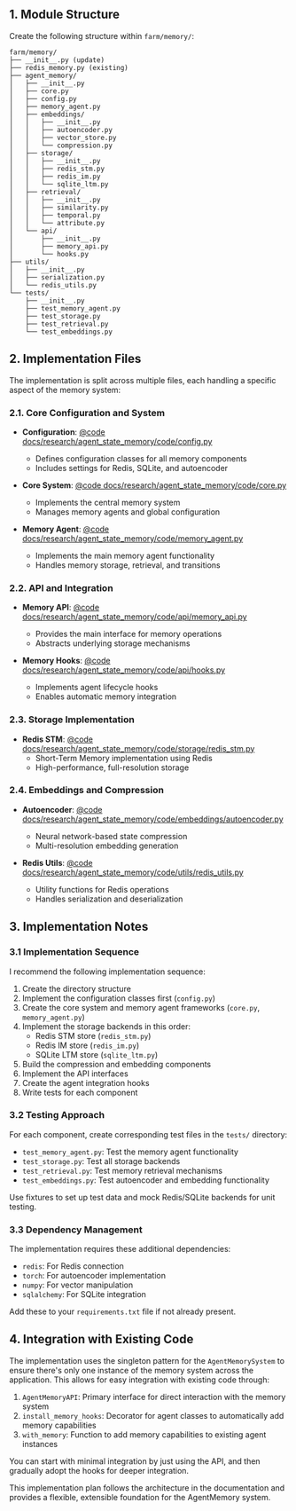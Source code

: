 ## 1. Module Structure

Create the following structure within `farm/memory/`:

```
farm/memory/
├── __init__.py (update)
├── redis_memory.py (existing)
├── agent_memory/
│   ├── __init__.py
│   ├── core.py
│   ├── config.py
│   ├── memory_agent.py
│   ├── embeddings/
│   │   ├── __init__.py
│   │   ├── autoencoder.py
│   │   ├── vector_store.py
│   │   └── compression.py
│   ├── storage/
│   │   ├── __init__.py
│   │   ├── redis_stm.py
│   │   ├── redis_im.py
│   │   └── sqlite_ltm.py
│   ├── retrieval/
│   │   ├── __init__.py
│   │   ├── similarity.py
│   │   ├── temporal.py
│   │   └── attribute.py
│   └── api/
│       ├── __init__.py
│       ├── memory_api.py
│       └── hooks.py
├── utils/
│   ├── __init__.py
│   ├── serialization.py
│   └── redis_utils.py
└── tests/
    ├── __init__.py
    ├── test_memory_agent.py
    ├── test_storage.py
    ├── test_retrieval.py
    └── test_embeddings.py
```

## 2. Implementation Files

The implementation is split across multiple files, each handling a specific aspect of the memory system:

### 2.1. Core Configuration and System

- **Configuration**: [@code docs/research/agent_state_memory/code/config.py](config.py)
  - Defines configuration classes for all memory components
  - Includes settings for Redis, SQLite, and autoencoder

- **Core System**: [@code docs/research/agent_state_memory/code/core.py](core.py)
  - Implements the central memory system
  - Manages memory agents and global configuration

- **Memory Agent**: [@code docs/research/agent_state_memory/code/memory_agent.py](memory_agent.py)
  - Implements the main memory agent functionality
  - Handles memory storage, retrieval, and transitions

### 2.2. API and Integration

- **Memory API**: [@code docs/research/agent_state_memory/code/api/memory_api.py](api/memory_api.py)
  - Provides the main interface for memory operations
  - Abstracts underlying storage mechanisms

- **Memory Hooks**: [@code docs/research/agent_state_memory/code/api/hooks.py](api/hooks.py)
  - Implements agent lifecycle hooks
  - Enables automatic memory integration

### 2.3. Storage Implementation

- **Redis STM**: [@code docs/research/agent_state_memory/code/storage/redis_stm.py](storage/redis_stm.py)
  - Short-Term Memory implementation using Redis
  - High-performance, full-resolution storage

### 2.4. Embeddings and Compression

- **Autoencoder**: [@code docs/research/agent_state_memory/code/embeddings/autoencoder.py](embeddings/autoencoder.py)
  - Neural network-based state compression
  - Multi-resolution embedding generation

- **Redis Utils**: [@code docs/research/agent_state_memory/code/utils/redis_utils.py](utils/redis_utils.py)
  - Utility functions for Redis operations
  - Handles serialization and deserialization

## 3. Implementation Notes

### 3.1 Implementation Sequence

I recommend the following implementation sequence:

1. Create the directory structure
2. Implement the configuration classes first (`config.py`)
3. Create the core system and memory agent frameworks (`core.py`, `memory_agent.py`)
4. Implement the storage backends in this order:
   - Redis STM store (`redis_stm.py`)
   - Redis IM store (`redis_im.py`) 
   - SQLite LTM store (`sqlite_ltm.py`)
5. Build the compression and embedding components
6. Implement the API interfaces
7. Create the agent integration hooks
8. Write tests for each component

### 3.2 Testing Approach

For each component, create corresponding test files in the `tests/` directory:

- `test_memory_agent.py`: Test the memory agent functionality
- `test_storage.py`: Test all storage backends
- `test_retrieval.py`: Test memory retrieval mechanisms
- `test_embeddings.py`: Test autoencoder and embedding functionality

Use fixtures to set up test data and mock Redis/SQLite backends for unit testing.

### 3.3 Dependency Management

The implementation requires these additional dependencies:

- `redis`: For Redis connection
- `torch`: For autoencoder implementation
- `numpy`: For vector manipulation
- `sqlalchemy`: For SQLite integration

Add these to your `requirements.txt` file if not already present.

## 4. Integration with Existing Code

The implementation uses the singleton pattern for the `AgentMemorySystem` to ensure there's only one instance of the memory system across the application. This allows for easy integration with existing code through:

1. `AgentMemoryAPI`: Primary interface for direct interaction with the memory system
2. `install_memory_hooks`: Decorator for agent classes to automatically add memory capabilities
3. `with_memory`: Function to add memory capabilities to existing agent instances

You can start with minimal integration by just using the API, and then gradually adopt the hooks for deeper integration.

This implementation plan follows the architecture in the documentation and provides a flexible, extensible foundation for the AgentMemory system.
